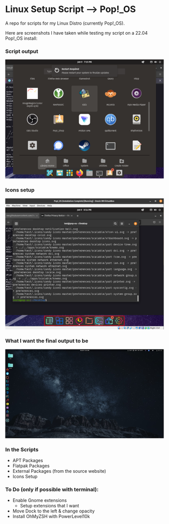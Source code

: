 # Linux Setup Script --> Pop!\_OS

A repo for scripts for my Linux Distro (currently Pop!\_OS). 

Here are screenshots I have taken while testing my script on a 22.04 Pop!\_OS install:

### Script output
![Script Output](https://github.com/harisqazi1/Linux/blob/main/assets/pop-os_script.png)

### Icons setup
![Icon](https://github.com/harisqazi1/Linux/blob/main/assets/icons.png)

### What I want the final output to be
![final product](https://github.com/harisqazi1/Linux/blob/main/assets/final_product.png)

### In the Scripts
- APT Packages
- Flatpak Packages
- External Packages (from the source website)
- Icons Setup

### To Do (only if possible with terminal):
- Enable Gnome extensions
  - Setup extensions that I want
- Move Dock to the left & change opacity
- Install OhMyZSH with PowerLevel10k
